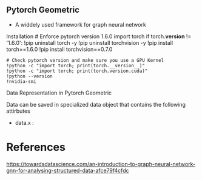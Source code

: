 ## Pytorch Geometric
- A widdely used framework for graph neural network

Installation
	# Enforce pytorch version 1.6.0
    import torch
    if torch.__version__ != '1.6.0':
      !pip uninstall torch -y
      !pip uninstall torchvision -y
      !pip install torch==1.6.0
      !pip install torchvision==0.7.0

    # Check pytorch version and make sure you use a GPU Kernel
    !python -c "import torch; print(torch.__version__)"
    !python -c "import torch; print(torch.version.cuda)"
    !python --version
    !nvidia-smi
    
Data Representation in Pytorch Geometric 

Data can be saved in specialized data object that contains the following attirbutes
- data.x : 




# References 
https://towardsdatascience.com/an-introduction-to-graph-neural-network-gnn-for-analysing-structured-data-afce79f4cfdc